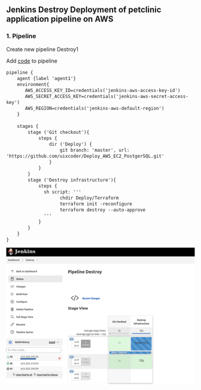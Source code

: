 ## Jenkins Destroy Deployment of petclinic application pipeline on AWS

### 1. Pipeline

Create new pipeline Destroy1



Add [code](Jenkins2.txt) to pipeline

```
pipeline {
    agent {label 'agent1'}
    environment{
       AWS_ACCESS_KEY_ID=credentials('jenkins-aws-access-key-id')
       AWS_SECRET_ACCESS_KEY=credentials('jenkins-aws-secret-access-key')
       AWS_REGION=credentials('jenkins-aws-default-region')
    }

    stages {
        stage ('Git checkout'){
            steps {
                dir ('Deploy') {
                    git branch: 'master', url: 'https://github.com/uixcoder/Deploy_AWS_EC2_PostgerSQL.git'
                }
            }
        }
        stage ('Destroy infrastructure'){
            steps {
              sh script: '''
                    chdir Deploy/Terraform
                    terraform init -reconfigure
                    terraform destroy --auto-approve
              ''' 
            }
        }  
    }
}

```

![a10](img/a10.png)